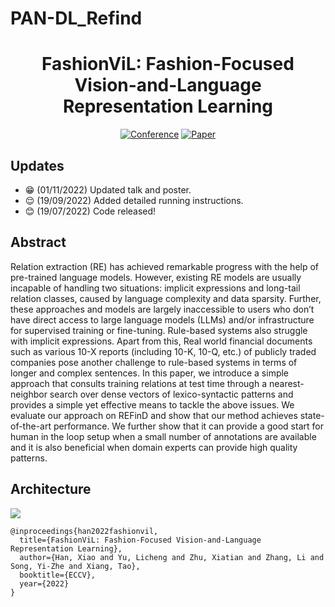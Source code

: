 # PAN-DL_Refind

<div align="center">

# FashionViL: Fashion-Focused Vision-and-Language Representation Learning


[![Conference](https://pan-dl.github.io/static/554a1560f214b16cd66fa6fa2680f3ac/05bbd/logo.png)](https://pan-dl.github.io/2023/about)
[![Paper](https://img.shields.io/badge/PAN_DL-2023-blue)](https://arxiv.org/abs/2207.08150)

</div>

## Updates

- :grin: (01/11/2022) Updated talk and poster.
- :relieved: (19/09/2022) Added detailed running instructions.
- :blush: (19/07/2022) Code released!

## Abstract

Relation extraction (RE) has achieved remarkable progress with the help of pre-trained language models. However, existing RE models are usually incapable of handling two situations: implicit expressions and long-tail relation classes, caused by language complexity and data sparsity. Further, these approaches and models are largely inaccessible to users who don’t have direct access to large language models (LLMs) and/or infrastructure for supervised training or fine-tuning. Rule-based systems also struggle with implicit expressions. Apart from this, Real world financial documents such as various 10-X reports (including 10-K, 10-Q, etc.) of publicly traded companies pose another challenge to rule-based systems in terms of longer and complex sentences. In this paper, we introduce a simple approach that consults training relations at test time through a nearest-neighbor search over dense vectors of lexico-syntactic patterns and provides a simple yet effective means to tackle the above issues. We evaluate our approach on REFinD and show that our method achieves state-of-the-art performance. We further show that it can provide a good start for human in the loop setup when a small number of annotations are available and it is also beneficial when domain experts can provide high quality patterns.

## Architecture

![](assests/pattern3.jpg)


```
@inproceedings{han2022fashionvil,
  title={FashionViL: Fashion-Focused Vision-and-Language Representation Learning},
  author={Han, Xiao and Yu, Licheng and Zhu, Xiatian and Zhang, Li and Song, Yi-Zhe and Xiang, Tao},
  booktitle={ECCV},
  year={2022}
}
```
